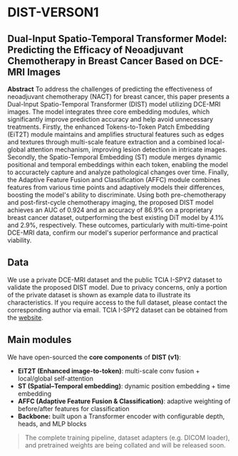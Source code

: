 # DIST-VERSON1

## Dual-Input Spatio-Temporal Transformer Model: Predicting the Efficacy of Neoadjuvant Chemotherapy in Breast Cancer Based on DCE-MRI Images

**Abstract**
To address the challenges of predicting the effectiveness of neoadjuvant chemotherapy (NACT) for breast cancer, this paper presents a Dual-Input Spatio-Temporal Transformer (DIST) model utilizing DCE-MRI images. The model integrates three core embedding modules, which significantly improve prediction accuracy and help avoid unnecessary treatments. Firstly, the enhanced Tokens-to-Token Patch Embedding (EiT2T) module maintains and amplifies structural features such as edges and textures through multi-scale feature extraction and a combined local-global attention mechanism, improving lesion detection in intricate images. Secondly, the Spatio-Temporal Embedding (ST) module merges dynamic positional and temporal embeddings within each token, enabling the model to accuractely capture and analyze pathological changes over time. Finally, the Adaptive Feature Fusion and Classification (AFFC) module combines features from various time points and adaptively models their differences, boosting the model's ability to discriminate. Using both pre-chemotherapy and post-first-cycle chemotherapy imaging, the proposed DIST model achieves an AUC of 0.924 and an accuracy of 86.9% on a proprietary breast cancer dataset, outperforming the best existing DiT model by 4.1% and 2.9%, respectively.
These outcomes, particularly with multi-time-point DCE-MRI data, confirm our model's superior performance and practical viability.


## Data
We use a private DCE-MRI dataset and the public TCIA I-SPY2 dataset to validate the proposed DIST model. Due to privacy concerns, only a portion of the private dataset is shown as example data to illustrate its characteristics. If you require access to the full dataset, please contact the corresponding author via email.
TCIA I-SPY2 dataset can be obtained from the [website](https://www.cancerimagingarchive.net/collection/ispy2/).


## Main modules
We have open-sourced the **core components** of **DIST (v1)**:
- **EiT2T (Enhanced image-to-token)**: multi-scale conv fusion + local/global self-attention  
- **ST (Spatial–Temporal embedding)**: dynamic position embedding + time embedding  
- **AFFC (Adaptive Feature Fusion & Classification)**: adaptive weighting of before/after features for classification  
- **Backbone:** built upon a Transformer encoder with configurable depth, heads, and MLP blocks

> The complete training pipeline, dataset adapters (e.g. DICOM loader), and pretrained weights are being collated and will be released soon.

